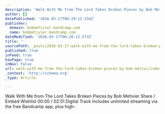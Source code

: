 ```yaml
---
description: 'Walk With Me from The Lord Takes Broken Pieces by Bob Metivier     Share / Embed  Wishlist 00:00 / 02:51 Digital Track  Includes unlimited streaming via the fre'
author: []
datePublished: '2016-03-17T00:29:12.334Z'
publisher:
  domain: bobmetivier.bandcamp.com
  name: bobmetivier.bandcamp.com
dateModified: '2016-03-17T00:28:12.573Z'
title: ''
sourcePath: _posts/2016-03-17-walk-with-me-from-the-lord-takes-broken-pieces-by-bob-metivi.md
published: true
inFeed: true
hasPage: true
inNav: false
url: walk-with-me-from-the-lord-takes-broken-pieces-by-bob-metivi/index.html
_context: 'http://schema.org'
_type: Article

---
```

Walk With Me from The Lord Takes Broken Pieces by Bob Metivier Share / Embed Wishlist 00:00 / 02:51 Digital Track Includes unlimited streaming via the free Bandcamp app, plus high-